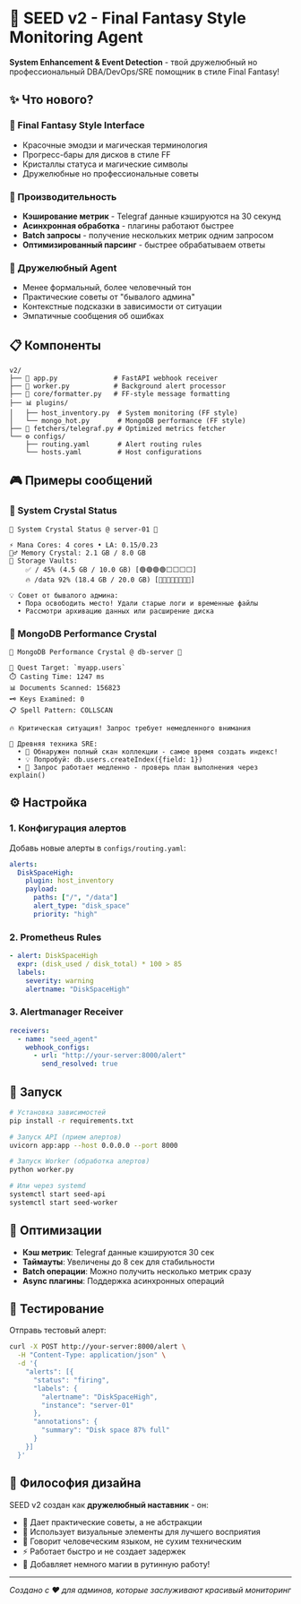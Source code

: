 # 🔮 SEED v2 - Final Fantasy Style Monitoring Agent

**System Enhancement & Event Detection** - твой дружелюбный но профессиональный DBA/DevOps/SRE помощник в стиле Final Fantasy!

## ✨ Что нового?

### 🎨 Final Fantasy Style Interface
- Красочные эмодзи и магическая терминология
- Прогресс-бары для дисков в стиле FF
- Кристаллы статуса и магические символы
- Дружелюбные но профессиональные советы

### 🚀 Производительность
- **Кэширование метрик** - Telegraf данные кэшируются на 30 секунд
- **Асинхронная обработка** - плагины работают быстрее
- **Batch запросы** - получение нескольких метрик одним запросом
- **Оптимизированный парсинг** - быстрее обрабатываем ответы

### 🤖 Дружелюбный Agent
- Менее формальный, более человечный тон
- Практические советы от "бывалого админа"
- Контекстные подсказки в зависимости от ситуации
- Эмпатичные сообщения об ошибках

## 📋 Компоненты

```
v2/
├── 🎯 app.py              # FastAPI webhook receiver
├── 🔄 worker.py           # Background alert processor  
├── 🎨 core/formatter.py   # FF-style message formatting
├── 📊 plugins/
│   ├── host_inventory.py  # System monitoring (FF style)
│   └── mongo_hot.py       # MongoDB performance (FF style)
├── 🔗 fetchers/telegraf.py # Optimized metrics fetcher
└── ⚙️ configs/
    ├── routing.yaml       # Alert routing rules
    └── hosts.yaml         # Host configurations
```

## 🎮 Примеры сообщений

### 💎 System Crystal Status
```
💎 System Crystal Status @ server-01 💎

⚡ Mana Cores: 4 cores • LA: 0.15/0.23
🧙‍♂️ Memory Crystal: 2.1 GB / 8.0 GB  
💾 Storage Vaults:
    ✅ / 45% (4.5 GB / 10.0 GB) [🟢🟢🟢🟢⬜⬜⬜⬜]
    🔥 /data 92% (18.4 GB / 20.0 GB) [🔴🔴🔴🔴🔴🔴🔴🔴]

💡 Совет от бывалого админа:
  • Пора освободить место! Удали старые логи и временные файлы
  • Рассмотри архивацию данных или расширение диска
```

### 🔮 MongoDB Performance Crystal
```
🔮 MongoDB Performance Crystal @ db-server 🔮

🎯 Quest Target: `myapp.users`
⏱️ Casting Time: 1247 ms
📊 Documents Scanned: 156823
🗝️ Keys Examined: 0
📋 Spell Pattern: COLLSCAN

🔥 Критическая ситуация! Запрос требует немедленного внимания

🔧 Древняя техника SRE:
  • 📝 Обнаружен полный скан коллекции - самое время создать индекс!
  • 💡 Попробуй: db.users.createIndex({field: 1})
  • 🐌 Запрос работает медленно - проверь план выполнения через explain()
```

## ⚙️ Настройка

### 1. Конфигурация алертов
Добавь новые алерты в `configs/routing.yaml`:

```yaml
alerts:
  DiskSpaceHigh:
    plugin: host_inventory
    payload:
      paths: ["/", "/data"]
      alert_type: "disk_space" 
      priority: "high"
```

### 2. Prometheus Rules  
```yaml
- alert: DiskSpaceHigh
  expr: (disk_used / disk_total) * 100 > 85
  labels:
    severity: warning
    alertname: "DiskSpaceHigh"
```

### 3. Alertmanager Receiver
```yaml
receivers:
  - name: "seed_agent"
    webhook_configs:
      - url: "http://your-server:8000/alert"
        send_resolved: true
```

## 🚀 Запуск

```bash
# Установка зависимостей
pip install -r requirements.txt

# Запуск API (прием алертов)
uvicorn app:app --host 0.0.0.0 --port 8000

# Запуск Worker (обработка алертов)  
python worker.py

# Или через systemd
systemctl start seed-api
systemctl start seed-worker
```

## 🔧 Оптимизации

- **Кэш метрик**: Telegraf данные кэшируются 30 сек
- **Таймауты**: Увеличены до 8 сек для стабильности
- **Batch операции**: Можно получить несколько метрик сразу
- **Async плагины**: Поддержка асинхронных операций

## 🎯 Тестирование

Отправь тестовый алерт:
```bash
curl -X POST http://your-server:8000/alert \
  -H "Content-Type: application/json" \
  -d '{
    "alerts": [{
      "status": "firing",
      "labels": {
        "alertname": "DiskSpaceHigh",
        "instance": "server-01"
      },
      "annotations": {
        "summary": "Disk space 87% full"
      }
    }]
  }'
```

## 🤝 Философия дизайна

SEED v2 создан как **дружелюбный наставник** - он:
- 🎯 Дает практические советы, а не абстракции
- 🎨 Использует визуальные элементы для лучшего восприятия  
- 🤖 Говорит человеческим языком, не сухим техническим
- ⚡ Работает быстро и не создает задержек
- 🔮 Добавляет немного магии в рутинную работу!

---
*Создано с ❤️ для админов, которые заслуживают красивый мониторинг*
